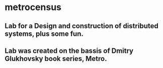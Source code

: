 # metrocensus
## Lab for a Design and construction of distributed systems, plus some fun.
## Lab was created on the bassis of Dmitry Glukhovsky book series, Metro.
